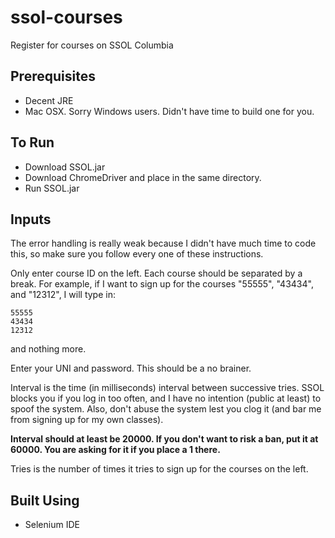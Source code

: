 ssol-courses
============

Register for courses on SSOL Columbia

## Prerequisites
- Decent JRE
- Mac OSX. Sorry Windows users. Didn't have time to build one for you.

## To Run
- Download SSOL.jar
- Download ChromeDriver and place in the same directory.
- Run SSOL.jar

## Inputs
The error handling is really weak because I didn't have much time to code this, so make sure you follow every one of these instructions.

Only enter course ID on the left. Each course should be separated by a break. For example, if I want to sign up for the courses "55555", "43434", and "12312", I will type in:

    55555
    43434
    12312

and nothing more.

Enter your UNI and password. This should be a no brainer.

Interval is the time (in milliseconds) interval between successive tries. SSOL blocks you if you log in too often, and I have no intention (public at least) to spoof the system. Also, don't abuse the system lest you clog it (and bar me from signing up for my own classes). 

**Interval should at least be 20000. If you don't want to risk a ban, put it at 60000. You are asking for it if you place a 1 there.**

Tries is the number of times it tries to sign up for the courses on the left.

## Built Using
- Selenium IDE

